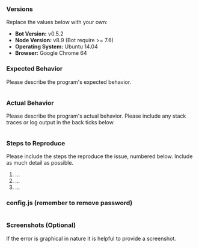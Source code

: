 ### Versions

Replace the values below with your own:

- **Bot Version:** v0.5.2
- **Node Version:** v8.9 (Bot require >= 7.6)
- **Operating System:** Ubuntu 14.04
- **Browser:** Google Chrome 64


### Expected Behavior

Please describe the program's expected behavior.

```

```

### Actual Behavior

Please describe the program's actual behavior. Please include any stack traces
or log output in the back ticks below.

```

```

### Steps to Reproduce

Please include the steps the reproduce the issue, numbered below. Include as
much detail as possible.

1. ...
2. ...
3. ...

### config.js (remember to remove password)
```

```

### Screenshots (Optional)

If the error is graphical in nature it is helpful to provide a screenshot. 
